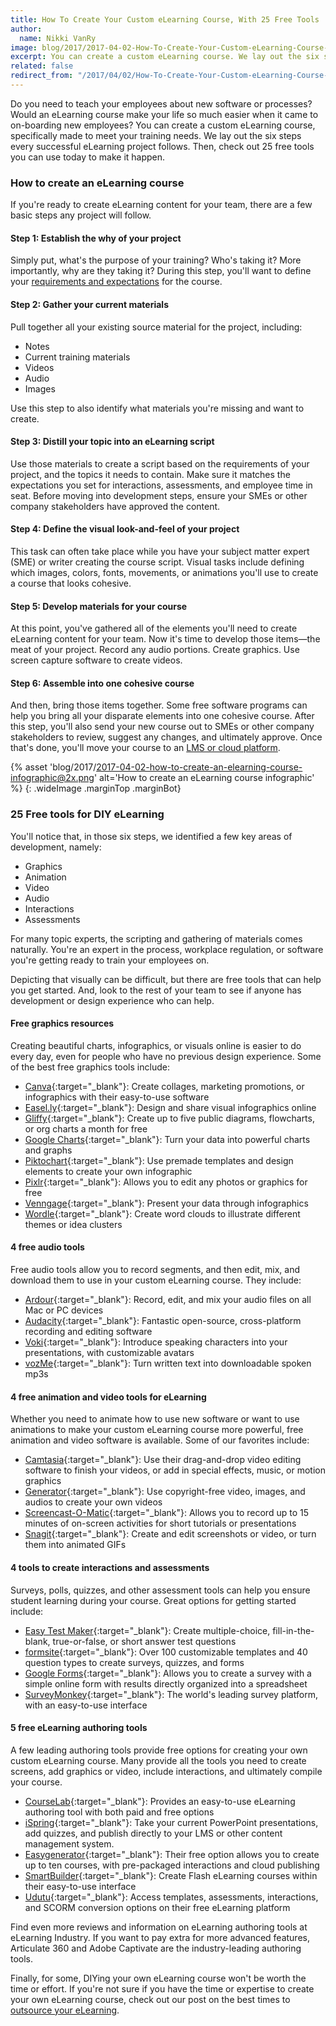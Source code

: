 ```yaml
---
title: How To Create Your Custom eLearning Course, With 25 Free Tools
author:
  name: Nikki VanRy
image: blog/2017/2017-04-02-How-To-Create-Your-Custom-eLearning-Course-With-25-Free-Tools.jpg
excerpt: You can create a custom eLearning course. We lay out the six steps every successful eLearning project follows, and then talk about the 25 free tools you can use today to make it happen.
related: false
redirect_from: "/2017/04/02/How-To-Create-Your-Custom-eLearning-Course-With-25-Free-Tools/"
---
```


Do you need to teach your employees about new software or processes? Would an eLearning course make your life so much easier when it came to on-boarding new employees? You can create a custom eLearning course, specifically made to meet your training needs. We lay out the six steps every successful eLearning project follows. Then, check out 25 free tools you can use today to make it happen.

### How to create an eLearning course
If you're ready to create eLearning content for your team, there are a few basic steps any project will follow.

#### Step 1: Establish the why of your project
Simply put, what's the purpose of your training? Who's taking it? More importantly, why are they taking it? During this step, you'll want to define your [requirements and expectations](/blog/is-it-time-to-evaluate-your-training-strategy/) for the course.

#### Step 2: Gather your current materials
Pull together all your existing source material for the project, including:

+  Notes
+  Current training materials
+  Videos
+  Audio
+  Images

Use this step to also identify what materials you're missing and want to create.

#### Step 3: Distill your topic into an eLearning script
Use those materials to create a script based on the requirements of your project, and the topics it needs to contain. Make sure it matches the expectations you set for interactions, assessments, and employee time in seat.
Before moving into development steps, ensure your SMEs or other company stakeholders have approved the content.

#### Step 4: Define the visual look-and-feel of your project
This task can often take place while you have your subject matter expert (SME) or writer creating the course script. Visual tasks include defining which images, colors, fonts, movements, or animations you'll use to create a course that looks cohesive.

#### Step 5: Develop materials for your course
At this point, you've gathered all of the elements you'll need to create eLearning content for your team. Now it's time to develop those items—the meat of your project. Record any audio portions. Create graphics. Use screen capture software to create videos.

#### Step 6: Assemble into one cohesive course
And then, bring those items together. Some free software programs can help you bring all your disparate elements into one cohesive course.
After this step, you'll also send your new course out to SMEs or other company stakeholders to review, suggest any changes, and ultimately approve. Once that's done, you'll move your course to an [LMS or cloud platform](https://elearningindustry.com/subjects/elearning-software/learning-management-systems-lms).

{% asset 'blog/2017/2017-04-02-how-to-create-an-elearning-course-infographic@2x.png' alt='How to create an eLearning course infographic' %}
{: .wideImage .marginTop .marginBot}

### 25 Free tools for DIY eLearning
You'll notice that, in those six steps, we identified a few key areas of development, namely:

+  Graphics
+  Animation
+  Video
+  Audio
+  Interactions
+  Assessments

For many topic experts, the scripting and gathering of materials comes naturally. You're an expert in the process, workplace regulation, or software you're getting ready to train your employees on.

Depicting that visually can be difficult, but there are free tools that can help you get started. And, look to the rest of your team to see if anyone has development or design experience who can help.

#### Free graphics resources
Creating beautiful charts, infographics, or visuals online is easier to do every day, even for people who have no previous design experience. Some of the best free graphics tools include:

+  [Canva](https://www.canva.com/){:target="_blank"}: Create collages, marketing promotions, or infographics with their easy-to-use software
+  [Easel.ly](https://www.easel.ly){:target="_blank"}: Design and share visual infographics online
+  [Gliffy](https://www.gliffy.com/){:target="_blank"}: Create up to five public diagrams, flowcharts, or org charts a month for free
+  [Google Charts](https://developers.google.com/chart){:target="_blank"}: Turn your data into powerful charts and graphs
+  [Piktochart](https://piktochart.com){:target="_blank"}: Use premade templates and design elements to create your own infographic
+  [Pixlr](https://pixlr.com){:target="_blank"}: Allows you to edit any photos or graphics for free
+  [Venngage](https://venngage.com){:target="_blank"}: Present your data through infographics
+  [Wordle](http://www.wordle.net/){:target="_blank"}: Create word clouds to illustrate different themes or idea clusters

#### 4 free audio tools
Free audio tools allow you to record segments, and then edit, mix, and download them to use in your custom eLearning course. They include:

+  [Ardour](http://ardour.org/){:target="_blank"}: Record, edit, and mix your audio files on all Mac or PC devices
+  [Audacity](http://www.audacityteam.org/){:target="_blank"}: Fantastic open-source, cross-platform recording and editing software
+  [Voki](http://www.voki.com/){:target="_blank"}: Introduce speaking characters into your presentations, with customizable avatars
+  [vozMe](http://vozme.com/index.php){:target="_blank"}: Turn written text into downloadable spoken mp3s

#### 4 free animation and video tools for eLearning
Whether you need to animate how to use new software or want to use animations to make your custom eLearning course more powerful, free animation and video software is available. Some of our favorites include:

+  [Camtasia](https://www.techsmith.com/camtasia.html){:target="_blank"}: Use their drag-and-drop video editing software to finish your videos, or add in special effects, music, or motion graphics
+  [Generator](http://generator.acmi.net.au/){:target="_blank"}: Use copyright-free video, images, and audios to create your own videos
+  [Screencast-O-Matic](http://screencast-o-matic.com/){:target="_blank"}: Allows you to record up to 15 minutes of on-screen activities for short tutorials or presentations
+  [Snagit](https://www.techsmith.com/screen-capture.html){:target="_blank"}: Create and edit screenshots or video, or turn them into animated GIFs

#### 4 tools to create interactions and assessments
Surveys, polls, quizzes, and other assessment tools can help you ensure student learning during your course. Great options for getting started include:

+  [Easy Test Maker](http://www.easytestmaker.com/){:target="_blank"}: Create multiple-choice, fill-in-the-blank, true-or-false, or short answer test questions
+  [formsite](https://www.formsite.com){:target="_blank"}: Over 100 customizable templates and 40 question types to create surveys, quizzes, and forms
+  [Google Forms](https://www.google.com/drive/start/apps.html){:target="_blank"}: Allows you to create a survey with a simple online form with results directly organized into a spreadsheet
+  [SurveyMonkey](https://www.surveymonkey.com){:target="_blank"}: The world's leading survey platform, with an easy-to-use interface

#### 5 free eLearning authoring tools
A few leading authoring tools provide free options for creating your own custom eLearning course. Many provide all the tools you need to create screens, add graphics or video, include interactions, and ultimately compile your course.

+  [CourseLab](http://www.courselab.com/view_doc.html?mode=home){:target="_blank"}: Provides an easy-to-use eLearning authoring tool with both paid and free options
+  [iSpring](http://www.ispringsolutions.com/free-elearning-suite){:target="_blank"}: Take your current PowerPoint presentations, add quizzes, and publish directly to your LMS or other content management system.
+  [Easygenerator](https://www.easygenerator.com){:target="_blank"}: Their free option allows you to create up to ten courses, with pre-packaged interactions and cloud publishing
+  [SmartBuilder](http://www.smartbuilder.com/){:target="_blank"}: Create Flash eLearning courses within their easy-to-use interface
+  [Udutu](http://www.udutu.com/){:target="_blank"}: Access templates, assessments, interactions, and SCORM conversion options on their free eLearning platform

Find even more reviews and information on eLearning authoring tools at eLearning Industry. If you want to pay extra for more advanced features, Articulate 360 and Adobe Captivate are the industry-leading authoring tools.

Finally, for some, DIYing your own eLearning course won't be worth the time or effort. If you're not sure if you have the time or expertise to create your own eLearning course, check out our post on the best times to [outsource your eLearning](/blog/when-to-outsource-your-elearning/).
